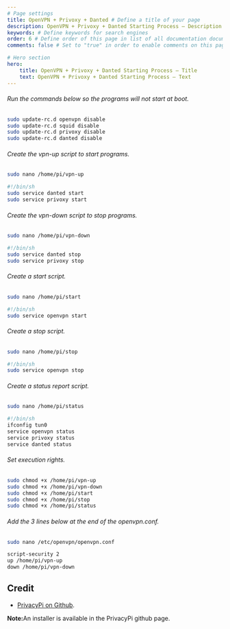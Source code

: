 ```yaml
---
# Page settings
title: OpenVPN + Privoxy + Danted # Define a title of your page
description: OpenVPN + Privoxy + Danted Starting Process — Description # Define a description of your page
keywords: # Define keywords for search engines
order: 6 # Define order of this page in list of all documentation documents
comments: false # Set to "true" in order to enable comments on this page. Make sure you properly setup "disqus_forum_shortname" variable in "_config.yml"

# Hero section
hero:
    title: OpenVPN + Privoxy + Danted Starting Process — Title
    text: OpenVPN + Privoxy + Danted Starting Process — Text
---
```


###### Run the commands below so the programs will not start at boot.  

```bash
sudo update-rc.d openvpn disable
sudo update-rc.d squid disable
sudo update-rc.d privoxy disable
sudo update-rc.d danted disable
```

###### Create the vpn-up script to start programs.

```bash
sudo nano /home/pi/vpn-up
```

```bash
#!/bin/sh
sudo service danted start
sudo service privoxy start
```

###### Create the vpn-down script to stop programs.

```bash
sudo nano /home/pi/vpn-down
```

```bash
#!/bin/sh
sudo service danted stop
sudo service privoxy stop
```

###### Create a start script.

```bash
sudo nano /home/pi/start
```

```bash
#!/bin/sh
sudo service openvpn start
```

###### Create a stop script.

```bash
sudo nano /home/pi/stop
```

```bash
#!/bin/sh
sudo service openvpn stop
```

###### Create a status report script.

```bash
sudo nano /home/pi/status
```

```bash
#!/bin/sh
ifconfig tun0
service openvpn status
service privoxy status
service danted status
```

###### Set execution rights.

```bash
sudo chmod +x /home/pi/vpn-up
sudo chmod +x /home/pi/vpn-down
sudo chmod +x /home/pi/start
sudo chmod +x /home/pi/stop
sudo chmod +x /home/pi/status
```

###### Add the 3 lines below at the end of the openvpn.conf.

```bash
sudo nano /etc/openvpn/openvpn.conf
```

```bash
script-security 2
up /home/pi/vpn-up
down /home/pi/vpn-down
```

## Credit
- [PrivacyPi on Github](https://github.com/jonathanhaslett/PrivacyPi).

<div class="callout callout--info">
    <p><strong>Note:</strong>An installer is available in the PrivacyPi github page.</p>
</div>